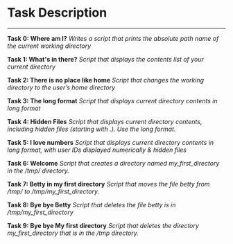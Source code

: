 # Task Description
---
__Task 0: Where am I?__
*Writes a script that prints the absolute path name of the current working directory*

__Task 1: What's in there?__
*Script that displays the contents list of your current directory*

__Task 2: There is no place like home__
*Script that changes the working directory to the user’s home directory*

__Task 3: The long format__
*Script that displays current directory contents in long format*

__Task 4: Hidden Files__
*Script that displays current directory contents, including hidden files (starting with .). Use the long format.*

__Task 5: I love numbers__
*Script that displays current directory contents in long format, with user IDs displayed numerically & hidden files*

__Task 6: Welcome__
*Script that creates a directory named my_first_directory in the /tmp/ directory.*

__Task 7: Betty in my first directory__
*Script that moves the file betty from /tmp/ to /tmp/my_first_directory.*

__Task 8: Bye bye Betty__
*Script that deletes the file betty is in /tmp/my_first_directory*

__Task 9: Bye bye My first directory__
*Script that deletes the directory my_first_directory that is in the /tmp directory.*

